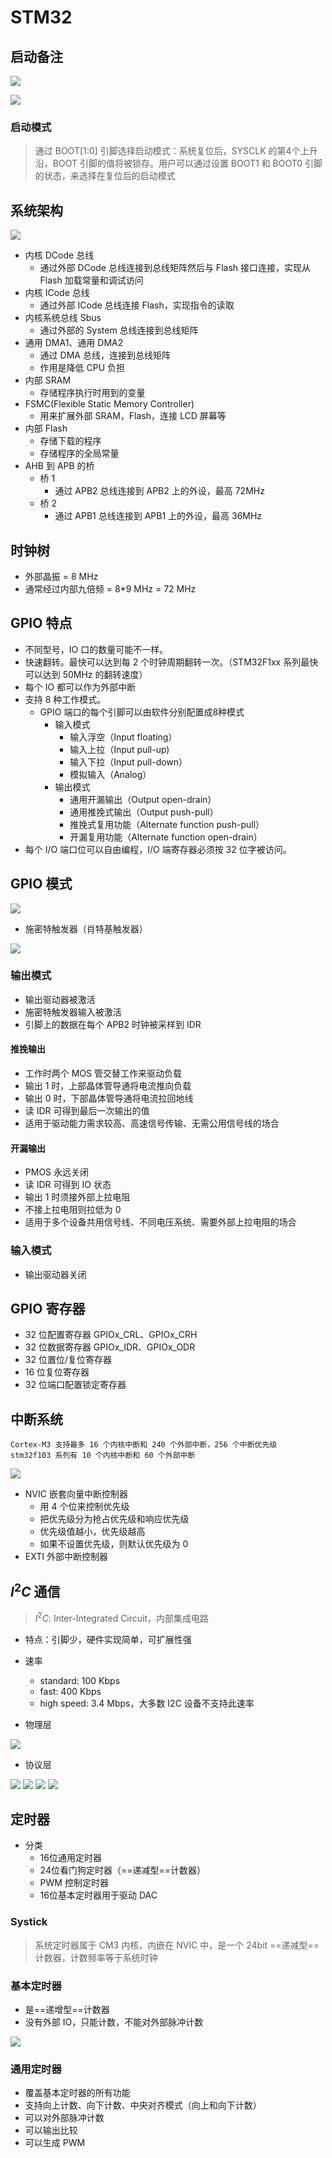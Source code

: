 # STM32

## 启动备注

![](assets/Pasted%20image%2020240718205458.png)

![](assets/Pasted%20image%2020240718213938.png)

### 启动模式

> 通过  BOOT\[1:0] 引脚选择启动模式：系统复位后，SYSCLK 的第4个上升沿，BOOT 引脚的值将被锁存。用户可以通过设置 BOOT1
 和 BOOT0 引脚的状态，来选择在复位后的启动模式



## 系统架构

![](assets/Pasted%20image%2020240726150955.png)

- 内核 DCode 总线
	- 通过外部 DCode 总线连接到总线矩阵然后与 Flash 接口连接，实现从 Flash 加载常量和调试访问
- 内核 ICode 总线
	- 通过外部 ICode 总线连接 Flash，实现指令的读取
- 内核系统总线 Sbus
	- 通过外部的 System 总线连接到总线矩阵
- 通用 DMA1、通用 DMA2
	- 通过 DMA 总线，连接到总线矩阵
	- 作用是降低 CPU 负担
- 内部 SRAM
	- 存储程序执行时用到的变量
- FSMC(Flexible Static Memory Controller)
	- 用来扩展外部 SRAM，Flash，连接 LCD 屏幕等
- 内部 Flash
	- 存储下载的程序
	- 存储程序的全局常量
- AHB 到 APB 的桥
	- 桥 1
		- 通过 APB2 总线连接到 APB2 上的外设，最高 72MHz
	- 桥 2
		- 通过 APB1 总线连接到 APB1 上的外设，最高 36MHz

## 时钟树

- 外部晶振 = 8 MHz
- 通常经过内部九倍频 = 8\*9 MHz = 72 MHz

## GPIO 特点

- 不同型号，IO 口的数量可能不一样。
- 快速翻转。最快可以达到每 2 个时钟周期翻转一次。（STM32F1xx 系列最快可以达到 50MHz 的翻转速度）
- 每个 IO 都可以作为外部中断
- 支持 8 种工作模式。
	- GPIO 端口的每个引脚可以由软件分别配置成8种模式
		- 输入模式
			- 输入浮空（Input floating）
			- 输入上拉（Input pull-up)
			- 输入下拉（Input pull-down）
			- 模拟输入（Analog）
		- 输出模式
			- 通用开漏输出（Output open-drain）
			- 通用推挽式输出（Output push-pull）
			- 推挽式复用功能（Alternate function push-pull）
			- 开漏复用功能（Alternate function open-drain）
- 每个 I/O 端口位可以自由编程，I/O 端寄存器必须按 32 位字被访问。

## GPIO 模式

![](assets/Pasted%20image%2020240725221953.png)

- 施密特触发器（肖特基触发器）

![](assets/Pasted%20image%2020240725232216.png)

### 输出模式

- 输出驱动器被激活
- 施密特触发器输入被激活
- 引脚上的数据在每个 APB2 时钟被采样到 IDR

#### 推挽输出

- 工作时两个 MOS 管交替工作来驱动负载
- 输出 1 时，上部晶体管导通将电流推向负载
- 输出 0 时，下部晶体管导通将电流拉回地线
- 读 IDR 可得到最后一次输出的值
- 适用于驱动能力需求较高、高速信号传输、无需公用信号线的场合

#### 开漏输出

- PMOS 永远关闭
- 读 IDR 可得到 IO 状态
- 输出 1 时须接外部上拉电阻
- 不接上拉电阻则拉低为 0
- 适用于多个设备共用信号线、不同电压系统、需要外部上拉电阻的场合

### 输入模式

- 输出驱动器关闭

## GPIO 寄存器

- 32 位配置寄存器 GPIOx_CRL、GPIOx_CRH
- 32 位数据寄存器 GPIOx_IDR、GPIOx_ODR
- 32 位置位/复位寄存器
- 16 位复位寄存器
- 32 位端口配置锁定寄存器

## 中断系统

	Cortex-M3 支持最多 16 个内核中断和 240 个外部中断，256 个中断优先级
	stm32f103 系列有 10 个内核中断和 60 个外部中断

![](assets/Pasted%20image%2020240729161754.png)

- NVIC 嵌套向量中断控制器
	- 用 4 个位来控制优先级
	- 把优先级分为抢占优先级和响应优先级
	- 优先级值越小，优先级越高
	- 如果不设置优先级，则默认优先级为 0
- EXTI 外部中断控制器

## $I^2C$ 通信

> $I^2C$: Inter-Integrated Circuit，内部集成电路

- 特点：引脚少，硬件实现简单，可扩展性强
- 速率
	- standard: 100 Kbps
	- fast: 400 Kbps
	- high speed: 3.4 Mbps，大多数 I2C 设备不支持此速率

- 物理层

![](assets/Pasted%20image%2020240811131435.png)

- 协议层

![](assets/Pasted%20image%2020240811131807.png)
![](assets/Pasted%20image%2020240811132223.png)
![](assets/Pasted%20image%2020240811132445.png)
![](assets/Pasted%20image%2020240811132914.png)

## 定时器

- 分类
	- 16位通用定时器
	- 24位看门狗定时器（==递减型==计数器）
	- PWM 控制定时器
	- 16位基本定时器用于驱动 DAC

### Systick

> 系统定时器属于 CM3 内核，内嵌在 NVIC 中，是一个 24bit ==递减型==计数器，计数频率等于系统时钟

### 基本定时器

- 是==递增型==计数器
- 没有外部 IO，只能计数，不能对外部脉冲计数

![](assets/Pasted%20image%2020240814202141.png)

### 通用定时器

- 覆盖基本定时器的所有功能
- 支持向上计数、向下计数、中央对齐模式（向上和向下计数）
- 可以对外部脉冲计数
- 可以输出比较
- 可以生成 PWM